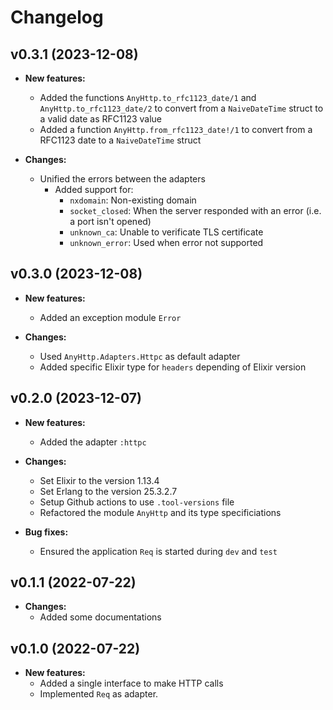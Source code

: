 # Changelog

## v0.3.1 (2023-12-08)

* **New features:**
  * Added the functions `AnyHttp.to_rfc1123_date/1` and `AnyHttp.to_rfc1123_date/2` to convert
  from a `NaiveDateTime` struct to a valid date as RFC1123 value
  * Added a function `AnyHttp.from_rfc1123_date!/1` to convert from a
  RFC1123 date to a `NaiveDateTime` struct

* **Changes:**
  * Unified the errors between the adapters
    * Added support for:
      * `nxdomain`: Non-existing domain
      * `socket_closed`: When the server responded with an error (i.e. a port isn't opened)
      * `unknown_ca`: Unable to verificate TLS certificate
      * `unknown_error`: Used when error not supported

## v0.3.0 (2023-12-08)

* **New features:**
  * Added an exception module `Error`

* **Changes:**
  * Used `AnyHttp.Adapters.Httpc` as default adapter
  * Added specific Elixir type for `headers` depending of Elixir version

## v0.2.0 (2023-12-07)

* **New features:**
  * Added the adapter `:httpc`

* **Changes:**
  * Set Elixir to the version 1.13.4
  * Set Erlang to the version 25.3.2.7
  * Setup Github actions to use `.tool-versions` file
  * Refactored the module `AnyHttp` and its type specificiations

* **Bug fixes:**
  * Ensured the application `Req` is started during `dev` and `test`

## v0.1.1 (2022-07-22)

* **Changes:**
  * Added some documentations

## v0.1.0 (2022-07-22)

* **New features:**
  * Added a single interface to make HTTP calls
  * Implemented `Req` as adapter.
